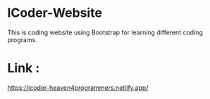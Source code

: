 # ICoder-Website
This is coding website using Bootstrap for learning different coding programs.

# Link :
https://icoder-heaven4programmers.netlify.app/
